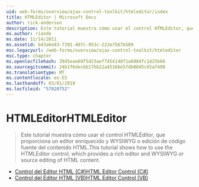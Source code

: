 ```yaml
---
uid: web-forms/overview/ajax-control-toolkit/htmleditor/index
title: HTMLEditor | Microsoft Docs
author: rick-anderson
description: Este tutorial muestra cómo usar el control HTMLEditor, que proporciona un editor enriquecido y WYSIWYG o edición de código fuente del contenido HTML.
ms.author: riande
ms.date: 11/14/2011
ms.assetid: b43a6e83-7391-407c-953c-222e7567b509
msc.legacyurl: /web-forms/overview/ajax-control-toolkit/htmleditor
msc.type: chapter
ms.openlocfilehash: 39d5eae69f5d23aef7454148f1a6084fc1425b66
ms.sourcegitcommit: 24b1f6decbb17bb22a45166e5fdb0845c65af498
ms.translationtype: MT
ms.contentlocale: es-ES
ms.lasthandoff: 03/01/2019
ms.locfileid: "57020752"
---
```

<a name="htmleditor"></a><span data-ttu-id="f131b-103">HTMLEditor</span><span class="sxs-lookup"><span data-stu-id="f131b-103">HTMLEditor</span></span>
====================
> <span data-ttu-id="f131b-104">Este tutorial muestra cómo usar el control HTMLEditor, que proporciona un editor enriquecido y WYSIWYG o edición de código fuente del contenido HTML.</span><span class="sxs-lookup"><span data-stu-id="f131b-104">This tutorial shows how to use the HTMLEditor control, which provides a rich editor and WYSIWYG or source editing of HTML content.</span></span>


- [<span data-ttu-id="f131b-105">Control del Editor HTML (C#)</span><span class="sxs-lookup"><span data-stu-id="f131b-105">HTML Editor Control (C#)</span></span>](how-do-i-use-the-html-editor-control-cs.md)
- [<span data-ttu-id="f131b-106">Control del Editor HTML (VB)</span><span class="sxs-lookup"><span data-stu-id="f131b-106">HTML Editor Control (VB)</span></span>](how-do-i-use-the-html-editor-control-vb.md)
